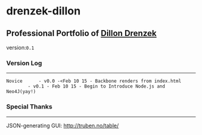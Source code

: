 # drenzek-dillon
## Professional Portfolio of [Dillon Drenzek](dillon.drenzek.com)
version:`0.1`


### Version Log
------------------
```
Novice		- v0.0 -<Feb 10 15 - Backbone renders from index.html
		- v0.1 - Feb 10 15 - Begin to Introduce Node.js and Neo4J(yay!) 
```

### Special Thanks
------------------
JSON-generating GUI: 
	http://truben.no/table/
